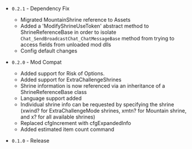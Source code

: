 * `0.2.1` - Dependency Fix
	* Migrated MountainShrine reference to Assets
	* Added a 'ModifyShrineUseToken' abstract method to ShrineReferenceBase in order to isolate `Chat_SendBroadcastChat_ChatMessageBase` method from trying to access fields from unloaded mod dlls
	* Config default changes
* `0.2.0` - Mod Compat
	* Added support for Risk of Options.
	* Added support for ExtraChallengeShrines
	* Shrine information is now referenced via an inheritance of a ShrineReferenceBase class
	* Language support added
	* Individual shrine info can be requested by specifying the shrine (xwind? for ExtraChallengeMode shrines, xmtn? for Mountain shrine, and x? for all available shrines)
	* Replaced cfgIncrement with cfgExpandedInfo
	* Added estimated item count command

* `0.1.0` - Release